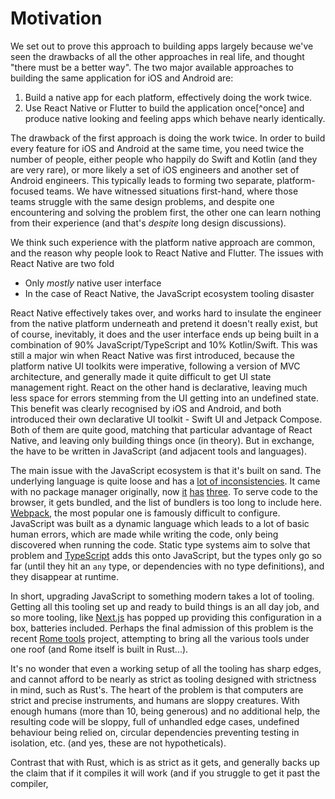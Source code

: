 # Motivation

We set out to prove this approach to building apps largely because we've seen the drawbacks of all the other approaches in real life, and thought "there must be a better way". The two major available approaches to building the same application for iOS and Android are:

1. Build a native app for each platform, effectively doing the work twice.
2. Use React Native or Flutter to build the application once[^once] and produce native looking and feeling apps which behave nearly identically.

The drawback of the first approach is doing the work twice. In order to build every feature for iOS and Android at the same time, you need twice the number of people, either people who happily do Swift and Kotlin (and they are very rare), or more likely a set of iOS engineers and another set of Android engineers. This typically leads to forming two separate, platform-focused teams. We have witnessed situations first-hand, where those teams struggle with the same design problems, and despite one encountering and solving the problem first, the other one can learn nothing from their experience (and that's _despite_ long design discussions).

We think such experience with the platform native approach are common, and the reason why people look to React Native and Flutter. The issues with React Native are two fold

- Only _mostly_ native user interface
- In the case of React Native, the JavaScript ecosystem tooling disaster

React Native effectively takes over, and works hard to insulate the engineer from the native platform underneath and pretend it doesn't really exist, but of course, inevitably, it does and the user interface ends up being built in a combination of 90% JavaScript/TypeScript and 10% Kotlin/Swift. This was still a major win when React Native was first introduced, because the platform native UI toolkits were imperative, following a version of MVC architecture, and generally made it quite difficult to get UI state management right. React on the other hand is declarative, leaving much less space for errors stemming from the UI getting into an undefined state. This benefit was clearly recognised by iOS and Android, and both introduced their own declarative UI toolkit - Swift UI and Jetpack Compose. Both of them are quite good, matching that particular advantage of React Native, and leaving only building things once (in theory). But in exchange, the have to be written in JavaScript (and adjacent tools and languages).

The main issue with the JavaScript ecosystem is that it's built on sand. The underlying language is quite loose and has a [lot of inconsistencies](https://www.destroyallsoftware.com/talks/wat). It came with no package manager originally, now [it](https://www.npmjs.com/) [has](https://yarnpkg.com/) [three](https://pnpm.io/). To serve code to the browser, it gets bundled, and the list of bundlers is too long to include here. [Webpack](https://webpack.js.org/), the most popular one is famously difficult to configure. JavaScript was built as a dynamic language which leads to a lot of basic human errors, which are made while writing the code, only being discovered when running the code. Static type systems aim to solve that problem and [TypeScript](https://www.typescriptlang.org/) adds this onto JavaScript, but the types only go so far (until they hit an `any` type, or dependencies with no type definitions), and they disappear at runtime. 

In short, upgrading JavaScript to something modern takes a lot of tooling. Getting all this tooling set up and ready to build things is an all day job, and so more tooling, like [Next.js](https://nextjs.org/) has popped up providing this configuration in a box, batteries included. Perhaps the final admission of this problem is the recent [Rome tools](https://rome.tools/) project, attempting to bring all the various tools under one roof (and Rome itself is built in Rust...).

It's no wonder that even a working setup of all the tooling has sharp edges, and cannot afford to be nearly as strict as tooling designed with strictness in mind, such as Rust's. The heart of the problem is that computers are strict and precise instruments, and humans are sloppy creatures. With enough humans (more than 10, being generous) and no additional help, the resulting code will be sloppy, full of unhandled edge cases, undefined behaviour being relied on, circular dependencies preventing testing in isolation, etc. (and yes, these are not hypotheticals).

Contrast that with Rust, which is as strict as it gets, and generally backs up the claim that if it compiles it will work (and if you struggle to get it past the compiler, 